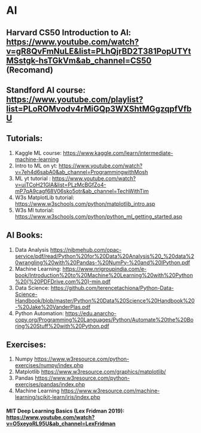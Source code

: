 # AI
## Harvard CS50 Introduction to AI: https://www.youtube.com/watch?v=gR8QvFmNuLE&list=PLhQjrBD2T381PopUTYtMSstgk-hsTGkVm&ab_channel=CS50 (Recomand)
## Standford AI course: <br> https://www.youtube.com/playlist?list=PLoROMvodv4rMiGQp3WXShtMGgzqpfVfbU

## Tutorials:
1. Kaggle ML course: https://www.kaggle.com/learn/intermediate-machine-learning
2. Intro to ML on yt: https://www.youtube.com/watch?v=7eh4d6sabA0&ab_channel=ProgrammingwithMosh
3. ML yt tutorial : https://www.youtube.com/watch?v=ujTCoH21GlA&list=PLzMcBGfZo4-mP7qA9cagf68V06sko5otr&ab_channel=TechWithTim
4. W3s MatplotLib tutorial: https://www.w3schools.com/python/matplotlib_intro.asp
5. W3s Ml tutorial: https://www.w3schools.com/python/python_ml_getting_started.asp

## AI Books: <br>
1. Data Analysis https://nibmehub.com/opac-service/pdf/read/Python%20for%20Data%20Analysis%20_%20data%20wrangling%20with%20Pandas-%20NumPy-%20and%20IPython.pdf
2. Machine Learning: https://www.nrigroupindia.com/e-book/Introduction%20to%20Machine%20Learning%20with%20Python%20(%20PDFDrive.com%20)-min.pdf
3. Data Science: https://github.com/terencetachiona/Python-Data-Science-Handbook/blob/master/Python%20Data%20Science%20Handbook%20-%20Jake%20VanderPlas.pdf
4. Python Automation: https://edu.anarcho-copy.org/Programming%20Languages/Python/Automate%20the%20Boring%20Stuff%20with%20Python.pdf

## Exercises:
1. Numpy https://www.w3resource.com/python-exercises/numpy/index.php
2. Matplotlib https://www.w3resource.com/graphics/matplotlib/
3. Pandas https://www.w3resource.com/python-exercises/pandas/index.php
4. Machine Learning https://www.w3resource.com/machine-learning/scikit-learn/iris/index.php

#### MIT Deep Learning Basics (Lex Fridman 2019): https://www.youtube.com/watch?v=O5xeyoRL95U&ab_channel=LexFridman
